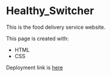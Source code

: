 # Healthy_Switcher

This is the food delivery service website.

This page is created with:
- HTML
- CSS

Deployment link is [here](https://golosova76.github.io/Healthy_Switcher/home.html)
